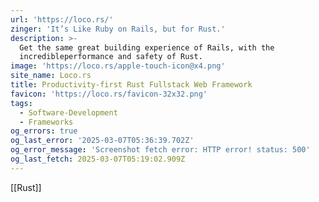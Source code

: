 ```yaml
---
url: 'https://loco.rs/'
zinger: 'It’s Like Ruby on Rails, but for Rust.'
description: >-
  Get the same great building experience of Rails, with the
  incredibleperformance and safety of Rust.
image: 'https://loco.rs/apple-touch-icon@x4.png'
site_name: Loco.rs
title: Productivity-first Rust Fullstack Web Framework
favicon: 'https://loco.rs/favicon-32x32.png'
tags:
  - Software-Development
  - Frameworks
og_errors: true
og_last_error: '2025-03-07T05:36:39.702Z'
og_error_message: 'Screenshot fetch error: HTTP error! status: 500'
og_last_fetch: 2025-03-07T05:19:02.909Z
---
```


[[Rust]]

